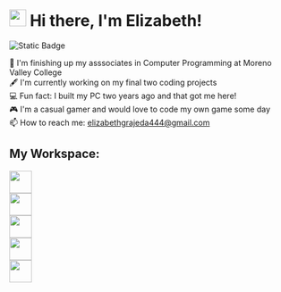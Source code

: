 # <img src="https://raw.githubusercontent.com/iampavangandhi/iampavangandhi/master/gifs/Hi.gif" width="30px"> Hi there, I'm Elizabeth!

![Static Badge](https://img.shields.io/badge/LinkedIn-blue?logo=LinkedIn&link=www.linkedin.com%2Fin%2Felizabeth-grajeda-2933a31b1)

:school: I'm finishing up my asssociates in Computer Programming at Moreno Valley College</br>
:fountain_pen: I'm currently working on my final two coding projects</br>
:computer: Fun fact: I built my PC two years ago and that got me here! </br>
:video_game: I'm a casual gamer and would love to code my own game some day</br>
📫 How to reach me: <a href=”mailto:elizabethgrajeda444@gmail.com”>elizabethgrajeda444@gmail.com</a>

## My Workspace:
<img height=40 src="https://img.shields.io/badge/Ryzen_5-5600X-red?style=for-the-badge&logo=amd&color=%23ED1C24"></br>
<img height=40 src="https://img.shields.io/badge/Radeon-RX_6700_XT-red?style=for-the-badge&logo=amd&color=%23ED1C24"></br>
<img height=40 src="https://img.shields.io/badge/MPG-B550_Gaming_Carbon_WiFi-red?style=for-the-badge&logo=msi&color=%23FF0000"></br>
<img height=40 src="https://img.shields.io/badge/Corsair-Vengeance RGB PRO 16 GB-%23ffd900?style=for-the-badge&logo=corsair"></br>
<img height=40 src="https://img.shields.io/badge/BarraCuda-2%2TB-%236EBE49?style=for-the-badge&logo=seagate"></br>


<!--
**namelesselizabeth/namelesselizabeth** is a ✨ _special_ ✨ repository because its `README.md` (this file) appears on your GitHub profile.

Here are some ideas to get you started:

- 🔭 I’m currently working on ...
- 🌱 I’m currently learning ...
- 👯 I’m looking to collaborate on ...
- 🤔 I’m looking for help with ...
- 💬 Ask me about ...
- 📫 How to reach me: ...
- 😄 Pronouns: ...
- ⚡ Fun fact: ...
-->
